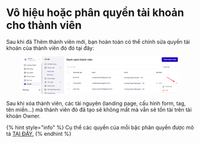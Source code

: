 # Vô hiệu hoặc phân quyền tài khoản cho thành viên

Sau khi đã Thêm thành viên mới, bạn hoàn toàn có thể chỉnh sửa quyền tài khoản của thành viên đó  đó tại đây:

<figure><img src="../../.gitbook/assets/image (9) (1).png" alt=""><figcaption></figcaption></figure>



Sau khi xóa  thành viên, các tài nguyên (landing page, cấu hình form, tag, tên miền...) mà thành viên đó đã tạo sẽ không mất mà vẫn sẽ tồn tài trên tài khoản Owner.

{% hint style="info" %}
Cụ thể các quyền của mỗi bậc phân quyền được mô tả [TẠI ĐÂY.](http://ldp.to/phanquyen)
{% endhint %}
